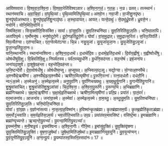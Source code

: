

  
आवि॑श्ववारा। वि॒श्व॒वा॒रा॒श्वि॒ना॒। वि॒श्व॒वा॒रेति॑विश्वऽवार। अ॒श्वि॒ना॒ग॒तं॒। ग॒त॒न्नः॒। नः॒प्र। प्रतत्। तत्स्थानं॑। स्थान॑मवाचि। अ॒वा॒चि॒वां॒। वां॒पृ॒थि॒व्यां। पृ॒थि॒व्यामिति॑पृ॒थि॒व्यां॥ अश्वो॒न। नवा॒जी। वा॒जीशु॒नपृ॑ष्ठः। शु॒नपृ॑ष्ठोअस्थात्। शु॒नपृ॑ष्ठ॒इति॑शु॒नऽपृ॑ष्ठः। अ॒स्था॒दायत्। आयत्। यत्से॒दथुः॑। से॒दथु॑र्ध्रु॒वसे॑। ध्रु॒वसे॒न। नयोनिं॑। योनि॒मिति॒योनिं॑॥  
सिष॑क्ति॒सा। सिस॒क्तीति॒सिस॑क्ति। सावां॑। वां॒सुम॒तिः। सु॒म॒तिश्चनि॑ष्ठा। सु॒म॒तिरिति॑सु॒ऽम॒तिः। चनि॒ष्ठातापि। अता॑पिघ॒र्मः। घ॒र्मोमनु॑षः। मनु॑षोदुरो॒णॆ। दु॒रो॒णइति॑दु॒रो॒णॆ॥ योवां॑। वां॒स॒मु॒द्रात्। स॒मु॒द्रात्स॒रितः॑। स॒रितः॒पिप॑र्ति। पिप॒र्त्येत॑ग्वा। एत॑ग्वाचित्। एत॒ग्वेत्येत॑ऽग्वा। चि॒न्न। नसु॒युजा॑। सु॒युजा॑युजा॒नः। सु॒युजेति॑सु॒ऽयुजा॑। यु॒जा॒नइति॑यु॒जा॒नः॥  
यानि॒स्थाना॑नि। स्थाना॑न्यश्विना। अ॒श्वि॒ना॒द॒धाथे॑। द॒धाथे॑दि॒वः। द॒धाथे॒इति॑द॒धाथे॑। दि॒वोय॒ह्वीषु॑। य॒ह्वीष्वोधी॑षु। ओष॑धीषुवि॒क्षु। वि॒क्ष्विति॑वि॒क्षु॥ निपर्व॑तस्य। पर्व॑तस्यमू॒र्धनि॑। मू॒र्धनि॒सद॑न्ता। सद॒न्तेषं॑। इषं॒जना॑य। जना॑यदा॒शुषे॑। दा॒शुषे॒वह॑न्ता। वह॒न्तेति॒वह॑न्ता॥  
च॒नि॒ष्टन्दे॑वौ। दे॒वा॒वोष॑धीषु। ओष॑धीष्व॒प्सु। अ॒प्सुयत्। अ॒प्स्वित्य॒प्ऽसु। यद्यो॒ग्या। यो॒ग्याअ॒श्नवै॑थे। अ॒श्नवै॑थे॒ऋषी॑णां। अ॒श्नवै॑थे॒इत्य॒श्नवै॑थे। ऋषी॑णा॒मित्यृषी॑णां॥ पु॒रूणि॒रत्ना॑। रत्ना॒दध॑तौ। दध॑तौ॒नि। न्य१॒॑अ॒स्मे। अ॒स्मेअनु॑। अ॒स्मेइत्य॒स्मे। अनु॒पूर्वा॑णि। पूर्वा॑णिचख्यथुः। च॒ख्य॒थु॒र्यु॒गानि॑। यु॒गानीति॑यु॒गानि॑॥  
शु॒श्रु॒वांसा॑चित्। शु॒श्रु॒वांसेति॑शु॒श्रु॒ऽवांसा॑। चि॒द॒श्वि॒ना॒। अ॒श्वि॒ना॒पु॒रूणि॑। पु॒रूण्य॒भि। अ॒भिब्रह्मा॑णि। ब्रह्म॑णिचक्षाथे। च॒क्षा॒थे॒ऋ॒षी॑णां। च॒क्षा॒थे॒इति॑चक्षाथे। ऋषी॑णा॒मित्यृषी॑णां॥ प्रति॒प्र। प्रया॑तं। या॒तं॒वरं॑। वर॒माजना॑य। आजना॑य। जना॑या॒स्मे। अ॒स्मेवां॑। अ॒स्मेइत्य॒स्मे। वा॒म॒स्तु॒। अ॒स्तु॒सु॒म॒तिः। सु॒म॒तिश्चनि॑ष्ठा। सु॒म॒तिरिति॑सु॒ऽम॒तिः। चनि॒ष्ठेति॒चनि॑ष्ठा॥  
योवां॑। वां॒य॒ज्ञः। य॒ज्ञोना॑सत्या। ना॒स॒त्या॒ह॒विष्मा॑न्। ह॒विष्मा॑न्कृ॒तब्र॑ह्मा। कृ॒तब्र॑ह्मासम॒र्यः॑। कृ॒तब्र॒ह्मेति॑कृ॒तऽब्र॑ह्मा। स॒म॒र्यो३॒॑भवा॑ति। स॒म॒र्यइति॑स॒ऽम॒र्यः॑। भवा॒तीति॒भवा॑ति॥ उप॒प्र। प्रया॑तंवर॒मावसि॑ष्टं। वसि॑ष्टे॒मा। इ॒माब्रह्मा॑णि। ब्रह्मा॑ण्यृच्यन्ते। ऋ॒च्य॒न्ते॒यु॒वभ्यां॑। यु॒वभ्या॒मिति॑यु॒वऽभ्यां॑॥  
इ॒यम्म॑नी॒षा। म॒नी॒षाइ॒यं। इ॒यम॑श्विना। अ॒श्वि॒ना॒गीः। गीरि॒मा। इ॒मांसु॑वृ॒क्तिं। सु॒वृ॒क्तिंवृ॑षणा। सु॒वृ॒क्तिमिति॑सु॒ऽवृ॒क्तिं। वृ॒ष॒णा॒जु॒षेथां॑। जु॒षे॒था॒मिति॑जुषेथां॥ इ॒माब्रह्मा॑णियुव॒यूनि॑। यु॒व॒यून्य॑ग्मन्। यु॒व॒यूनीति॑यु॒व॒ऽयूनि॑। अ॒ग्म॒न्यू॒यं। यू॒यम्पा॑तस्व॒स्तिभि॒स्सदा॑नः॥ 17 ॥  
